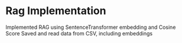 # Rag Implementation
Implemented RAG using SentenceTransformer embedding and Cosine Score
Saved and read data from CSV, including embeddings
